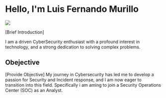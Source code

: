# Hello, I'm Luis Fernando Murillo 
<a href="https://www.linkedin.com/in/luis-murillo-748474217/"><img src="https://img.shields.io/badge/-LinkedIn-0072b1?&style=for-the-badge&logo=linkedin&logoColor=white" /></a>

[Brief Introduction] 

I am a driven CyberSecurity enthusiast with a profound interest in technology, and a strong dedication to solving complex problems. 

## Obejective 
[Provide Objective] 
My journey in Cybersecurity has led me to develop a passion for Security and Incident response, and I am now eager to transition into this field. Specifically i am aming to join a Security Operations Center (SOC) as an Analyst. 
